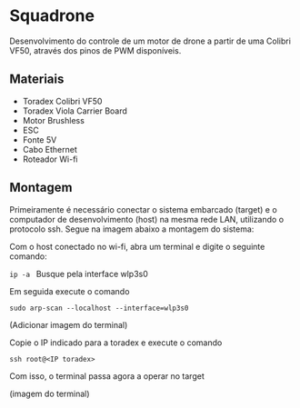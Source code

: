 # Squadrone

Desenvolvimento do controle de um motor de drone a partir de uma Colibri VF50, através dos pinos de PWM disponíveis.

## Materiais

* Toradex Colibri VF50
* Toradex Viola Carrier Board
* Motor Brushless
* ESC
* Fonte 5V
* Cabo Ethernet
* Roteador Wi-fi

## Montagem

Primeiramente é necessário conectar o sistema embarcado (target) e o computador de desenvolvimento (host) na mesma rede LAN, utilizando o protocolo ssh. Segue na imagem abaixo a montagem do sistema:


Com o host conectado no wi-fi, abra um terminal e digite o seguinte comando:

``` ip -a  ```
Busque pela interface wlp3s0

Em seguida execute o comando 

```sudo arp-scan --localhost --interface=wlp3s0```

(Adicionar imagem do terminal)

Copie o IP indicado para a toradex e execute o comando

```ssh root@<IP toradex>```

Com isso, o terminal passa agora a operar no target

(imagem do terminal)

